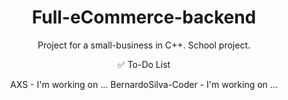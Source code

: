 <div align="center">
  
# Full-eCommerce-backend
Project for a small-business in C++. School project.

✅ To-Do List



AXS - I'm working on ... 
BernardoSilva-Coder - I'm working on ...
